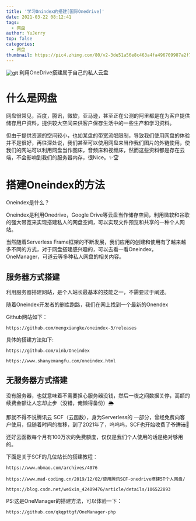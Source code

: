 ```yaml
---
title: '学习Onindex的搭建[国际Onedrive]'
date: 2021-03-22 08:12:41
tags:
  - 网盘
author: YuJerry
top: false
categories:
  - 网盘
thumbnail: https://pic4.zhimg.com/80/v2-3de51a56e8c463a4fa496709987a2f72_720w.png
---
```


<img src="https://pic4.zhimg.com/80/v2-3de51a56e8c463a4fa496709987a2f72_720w.png"  alt="git" align=center />
利用OneDrive搭建属于自己的私人云盘

<!-- more -->

# 什么是网盘

网盘很常见，百度，腾讯，微软，亚马逊，甚至正在公测的阿里都是在为客户提供储存用户资料，提供较大空间来供客户保存生活中的一些生产和学习资料。

但由于提供资源的空间较小，也如某盘的带宽流氓限制，导致我们使用网盘的体验并不是很好，再往深处说，我们甚至可以使用网盘来当作我们图片的外链使用，使我们的网站可以利用网盘当作图床，音频床和视频床，然而这些资料都是存在云端，不会影响到我们的服务器内存，很Nice。✨🏆

# 搭建Oneindex的方法

Oneindex是什么？

Oneindex是利用Onedrive，Google Drive等云盘当作储存空间，利用微软和谷歌的强大带宽来实现搭建私人的网盘空间，可以实现文件预览和共享的一种个人网站。

当然随着Serverless Frame框架的不断发展，我们应用的创建和使用有了越来越多不同的方式，对于网盘搭建感兴趣的，可以去看一看Oneindex，OneManager，可道云等多种私人网盘的相关内容。

## 服务器方式搭建

利用服务器搭建网站，是个人站长最基本的技能之一，不需要过于阐述。

随着Oneindex开发者的删库跑路，我们在网上找到一个最新的Onendex

Github网站如下：

`https://github.com/mengxiangke/oneindex-3/releases`

具体的搭建方法如下:

`https://github.com/xinb/Oneindex`

`https://www.shanyemangfu.com/oneindex.html`



## 无服务器方式搭建

没有服务器，也就意味着不需要担心服务器没钱，然后一夜之间数据关停，高额的续费金额让人忘却止步（没错，俺懒得备份）🌦

那就不得不说腾讯云 SCF（云函数），身为Serverless的 一部分，曾经免费向客户使用，但随着时间的推移，到了2021年了，呜呜呜，SCF也开始收费了~~爷清洁~~🤣

还好云函数每个月有100万次的免费额度，仅仅是我们个人使用的话是绝对够用的。

下面是关于SCF的几位站长的搭建教程：

`https://www.nbmao.com/archives/4076`

`https://www.mad-coding.cn/2019/12/02/使用腾讯SCF-onedrive搭建5T个人网盘/`

`https://blog.csdn.net/weixin_42409476/article/details/106522893`

PS:这是OneManager的搭建方法，可以体验一下：

`https://github.com/qkqpttgf/OneManager-php`

